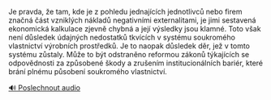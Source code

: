 
Je pravda, že tam, kde je z pohledu jednajících jednotlivců nebo firem značná část vzniklých nákladů negativními externalitami, je jimi sestavená ekonomická kalkulace zjevně chybná a její výsledky jsou klamné. Toto však není důsledek údajných nedostatků tkvících v systému soukromého vlastnictví výrobních prostředků. Je to naopak důsledek děr, jež v tomto systému zůstaly. Může to být odstraněno reformou zákonů týkajících se odpovědnosti za způsobené škody a zrušením institucionálních bariér, které brání plnému působení soukromého vlastnictví.

[🔊 Poslechnout audio](/data/7-paragraphs/audio/chapter_128/para_001-Je-pravda-e-tam-kde-je-z-pohledu-jednajcch-je.mp3)
